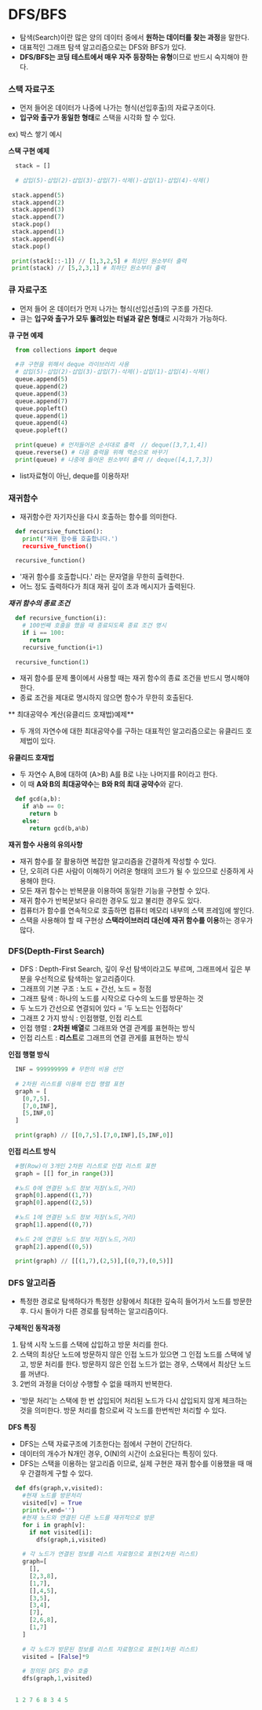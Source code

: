 # DFS/BFS

- 탐색(Search)이란 많은 양의 데이터 중에서 **원하는 데이터를 찾는 과정**을 말한다.
- 대표적인 그래프 탐색 알고리즘으로는 DFS와 BFS가 있다.
- **DFS/BFS는 코딩 테스트에서 매우 자주 등장하는 유형**이므로 반드시 숙지해야 한다.

### 스택 자료구조
- 먼저 들어온 데이터가 나중에 나가는 형식(선입후출)의 자료구조이다.
- **입구와 출구가 동일한 형태**로 스택을 시각화 할 수 있다.

ex) 박스 쌓기 예시


**스택 구현 예제**

```python
  stack = []
  
  # 삽입(5)-삽입(2)-삽입(3)-삽입(7)-삭제()-삽입(1)-삽입(4)-삭제()
  
 stack.append(5)
 stack.append(2)
 stack.append(3)
 stack.append(7)
 stack.pop()
 stack.append(1)
 stack.append(4)
 stack.pop()
 
 print(stack[::-1]) // [1,3,2,5] # 최상단 원소부터 출력
 print(stack) // [5,2,3,1] # 최하단 원소부터 출력
```

### 큐 자료구조

- 먼저 들어 온 데이터가 먼저 나가는 형식(선입선출)의 구조를 가진다.
- 큐는 **입구와 출구가 모두 뚫려있는 터널과 같은 형태**로 시각화가 가능하다.

**큐 구현 예제**
```python
  from collections import deque
  
  #큐 구현을 위해서 deque 라이브러리 사용
  # 삽입(5)-삽입(2)-삽입(3)-삽입(7)-삭제()-삽입(1)-삽입(4)-삭제()
  queue.append(5)
  queue.append(2)
  queue.append(3)
  queue.append(7)
  queue.popleft()
  queue.append(1)
  queue.append(4)
  queue.popleft()
  
  print(queue) # 먼저들어온 순서대로 출력  // deque([3,7,1,4])
  queue.reverse() # 다음 출력을 위해 역순으로 바꾸기 
  print(queue) # 나중에 들어온 원소부터 출력 // deque([4,1,7,3])
```
- list자료형이 아닌, deque를 이용하자!

### 재귀함수

- 재귀함수란 자기자신을 다시 호출하는 함수를 의미한다.

```python
  def recursive_function():
    print("재귀 함수를 호출합니다.')
    recursive_function()
 
  recursive_function()
```
- '재귀 함수를 호출합니다.' 라는 문자열을 무한히 출력한다.
- 어느 정도 출력하다가 최대 재귀 깊이 초과 메시지가 출력된다.


***재귀 함수의 종료 조건***

```python
  def recursive_function(i):
    # 100번째 호출을 했을 때 종료되도록 종료 조건 명시
    if i == 100:
      return
    recursive_function(i+1)
 
  recursive_function(1)
```
- 재귀 함수를 문제 풀이에서 사용할 때는 재귀 함수의 종료 조건을 반드시 명시해야 한다.
- 종료 조건을 제대로 명시하지 않으면 함수가 무한히 호출된다.

** 최대공약수 계산(유클리드 호재법)예제**

- 두 개의 자연수에 대한 최대공약수를 구하는 대표적인 알고리즘으로는 유클리드 호제법이 있다.

**유클리드 호재법**

- 두 자연수 A,B에 대하여 (A>B) A를 B로 나눈 나머지를 R이라고 한다.
- 이 때 **A와 B의 최대공약수**는 **B와 R의 최대 공약수**와 같다.

```python
  def gcd(a,b):
    if a%b == 0:
      return b
    else:
      return gcd(b,a%b)
```

**재귀 함수 사용의 유의사항**

- 재귀 함수를 잘 활용하면 복잡한 알고리즘을 간결하게 작성할 수 있다.
- 단, 오히려 다른 사람이 이해하기 어려운 형태의 코드가 될 수 있으므로 신중하게 사용해야 한다.
- 모든 재귀 함수는 반복문을 이용하여 동일한 기능을 구현할 수 있다.
- 재귀 함수가 반복문보다 유리한 경우도 있고 불리한 경우도 있다.
- 컴퓨터가 함수를 연속적으로 호출하면 컴퓨터 메모리 내부의 스택 프레임에 쌓인다.
- 스택을 사용해야 할 때 구현상 **스택라이브러리 대신에 재귀 함수를 이용**하는 경우가 많다.

### DFS(Depth-First Search)

- DFS : Depth-First Search, 깊이 우선 탐색이라고도 부르며, 그래프에서 깊은 부분을 우선적으로 탐색하는 알고리즘이다.
- 그래프의 기본 구조 : 노드 + 간선, 노드 = 정점
- 그래프 탐색 : 하나의 노드를 시작으로 다수의 노드를 방문하는 것
- 두 노드가 간선으로 연결되어 있다 = '두 노드는 인접하다'
- 그래프 2 가지 방식 : 인접행렬, 인접 리스트
- 인접 행렬 : **2차원 배열**로 그래프와 연결 관계를 표현하는 방식
- 인접 리스트 : **리스트**로 그래프의 연결 관게를 표현하는 방식

**인접 행렬 방식**

```python
  INF = 999999999 # 무한의 비용 선언
  
  # 2차원 리스트를 이용해 인접 행렬 표현
  graph = [
    [0,7,5].
    [7,0,INF],
    [5,INF,0]
  ]
  
  print(graph) // [[0,7,5].[7,0,INF],[5,INF,0]]
```

**인접 리스트 방식**

```python
  #행(Row)이 3개인 2차원 리스트로 인접 리스트 표햔
  graph = [[] for_in range(3)]
  
  #노드 0에 연결된 노드 정보 저장(노드,거리)
  graph[0].append((1,7))
  graph[0].append((2,5))
  
  #노드 1에 연결된 노드 정보 저장(노드,거리)
  graph[1].append((0,7))
  
  #노드 2에 연결된 노드 정보 저장(노드,거리)
  graph[2].append((0,5))
  
  print(graph) // [[(1,7),(2,5)],[(0,7),(0,5)]]
```


### DFS 알고리즘

- 특정한 경로로 탐색하다가 특정한 상황에서 최대한 깊숙히 들어가서 노드를 방문한 후. 다시 돌아가 다른 경로를 탐색하는 알고리즘이다.

**구체적인 동작과정**
1. 탐색 시작 노드를 스택에 삽입하고 방문 처리를 한다.
2. 스택의 최상단 노드에 방문하지 않은 인접 노드가 있으면 그 인접 노드를 스택에 넣고, 방문 처리를 한다. 방문하지 않은 인접 노드가 없는 경우, 스택에서 최상단 노드를 꺼낸다.
3. 2번의 과정을 더이상 수행할 수 없을 때까지 반복한다.

- '방문 처리'는 스택에 한 번 삽입되어 처리된 노드가 다시 삽입되지 않게 체크하는 것을 의미한다. 방문 처리를 함으로써 각 노드를 한번씩만 처리할 수 있다.

**DFS 특징**
- DFS는 스택 자료구조에 기초한다는 점에서 구현이 간단하다.
- 데이터의 개수가 N개인 경우, O(N)의 시간이 소요된다는 특징이 있다.
- DFS는 스택을 이용하는 알고리즘 이므로, 실제 구현은 재귀 함수를 이용했을 때 매우 간결하게 구할 수 있다.

```python
  def dfs(graph,v,visited):
    #현재 노드를 방문처리
    visited[v] = True
    print(v,end='')
    #현재 노드와 연결된 다른 노드를 재귀적으로 방문
    for i in graph[v]:
      if not visited[i]:
        dfs(graph,i,visited)
    
    # 각 노드가 연결된 정보를 리스트 자료형으로 표현(2차원 리스트)
    graph=[
      [],
      [2,3,8],
      [1,7],
      [],4,5],
      [3,5],
      [3,4],
      [7],
      [2,6,8],
      [1,7]
    ]
    
    # 각 노드가 방문된 정보를 리스트 자료형으로 표현(1차원 리스트)
    visited = [False]*9
    
    # 정의된 DFS 함수 호출
    dfs(graph,1,visited)
    
```

```python
  1 2 7 6 8 3 4 5
```









